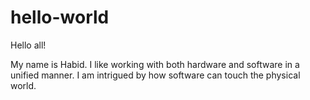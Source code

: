 # hello-world

Hello all!

My name is Habid. I like working with both hardware and software in a unified manner. I am intrigued by how software can touch the physical world.

